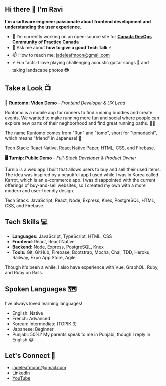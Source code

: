 ## Hi there 👋 I'm Ravi

**I'm a software engineer passionate about frontend development and understanding the user experience.**


- 🔭 I’m currently working on an open-source site for [**Canada DevOps Community of Practice Canada**](https://www.linkedin.com/company/canada-devops-community-of-practice/posts/?feedView=all)
- 💬 Ask me about **how to give a good Tech Talk** ⚡
- 📫 How to reach me: jadeleafmoon@gmail.com
- ⚡ Fun facts: I love playing challenging acoustic guitar songs 🎸 and taking landscape photos 📷

## Take a Look 📺

📱 **[Runtomo: Video Demo](https://youtu.be/ijyDfnP7na8)** - _Frontend Developer & UX Lead_

Runtomo is a mobile app for runners to find running buddies and create events. We wanted to make running more fun and social where people can explore new parts of their neghborhood and find great running paths. 🏃‍♀️

The name Runtomo comes from "Run" and "tomo", short for "tomodachi", which means "friend" in Japanese! 🏃

Tech Stack: React Native, React Native Paper, HTML, CSS, and Firebase.

**🖥️ [Turnip: Public Demo](https://www.youtube.com/live/jLNM3GcS53U?feature=share&t=975)** - _Full-Stack Developer & Product Owner_

Turnip is a web app I built that allows users to buy and sell their used items. The idea was inspired by a beautiful app I used while I was in Korea called Karrot, which is an e-commerce app. I was disappointed with the current offerings of buy-and-sell websites, so I created my own with a more modern and user-friendly design.

Tech Stack: JavaScript, React, Node, Express, Knex, PostgreSQL, HTML, CSS, and Firebase.

## Tech Skills 💻

- **Languages:** JavaScript, TypeScript, HTML, CSS
- **Frontend**: React, React Native
- **Backend:** Node, Express, PostgreSQL, Knex
- **Tools:** Git, GitHub, Firebase, Bootstrap, Mocha, Chai, TDD, Heroku, Railway, Expo App Store, Agile

Though it's been a while, I also have experience with Vue, GraphQL, Ruby, and Ruby on Rails.

## Spoken Languages 🗺️

I've always loved learning languages! 
- English: Native
- French: Advanced
- Korean: Intermediate (TOPIK 3)
- Japanese: Beginner
- Punjabi: 50%? My parents speak to me in Punjabi, though I reply in English 😂

## Let's Connect 👋
- jadeleafmoon@gmail.com
- [LinkedIn](linkedin.com/in/ravikalsi/)
- [YouTube](https://www.youtube.com/watch?v=ijyDfnP7na8) 
